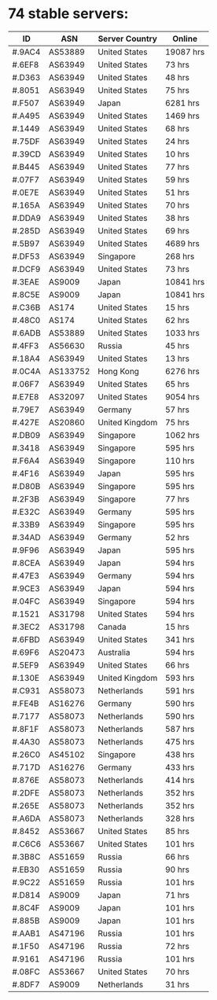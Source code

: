 # 74 stable servers:

| ID | ASN | Server Country | Online |
| ------ | ------ | ------ | ------ |
| #.9AC4 | AS53889 | United States | 19087 hrs |
| #.6EF8 | AS63949 | United States | 73 hrs |
| #.D363 | AS63949 | United States | 48 hrs |
| #.8051 | AS63949 | United States | 75 hrs |
| #.F507 | AS63949 | Japan | 6281 hrs |
| #.A495 | AS63949 | United States | 1469 hrs |
| #.1449 | AS63949 | United States | 68 hrs |
| #.75DF | AS63949 | United States | 24 hrs |
| #.39CD | AS63949 | United States | 10 hrs |
| #.B445 | AS63949 | United States | 77 hrs |
| #.07F7 | AS63949 | United States | 59 hrs |
| #.0E7E | AS63949 | United States | 51 hrs |
| #.165A | AS63949 | United States | 70 hrs |
| #.DDA9 | AS63949 | United States | 38 hrs |
| #.285D | AS63949 | United States | 69 hrs |
| #.5B97 | AS63949 | United States | 4689 hrs |
| #.DF53 | AS63949 | Singapore | 268 hrs |
| #.DCF9 | AS63949 | United States | 73 hrs |
| #.3EAE | AS9009 | Japan | 10841 hrs |
| #.8C5E | AS9009 | Japan | 10841 hrs |
| #.C36B | AS174 | United States | 15 hrs |
| #.48C0 | AS174 | United States | 62 hrs |
| #.6ADB | AS53889 | United States | 1033 hrs |
| #.4FF3 | AS56630 | Russia | 45 hrs |
| #.18A4 | AS63949 | United States | 13 hrs |
| #.0C4A | AS133752 | Hong Kong | 6276 hrs |
| #.06F7 | AS63949 | United States | 65 hrs |
| #.E7E8 | AS32097 | United States | 9054 hrs |
| #.79E7 | AS63949 | Germany | 57 hrs |
| #.427E | AS20860 | United Kingdom | 75 hrs |
| #.DB09 | AS63949 | Singapore | 1062 hrs |
| #.3418 | AS63949 | Singapore | 595 hrs |
| #.F6A4 | AS63949 | Singapore | 110 hrs |
| #.4F16 | AS63949 | Japan | 595 hrs |
| #.D80B | AS63949 | Singapore | 595 hrs |
| #.2F3B | AS63949 | Singapore | 77 hrs |
| #.E32C | AS63949 | Germany | 595 hrs |
| #.33B9 | AS63949 | Singapore | 595 hrs |
| #.34AD | AS63949 | Germany | 52 hrs |
| #.9F96 | AS63949 | Japan | 595 hrs |
| #.8CEA | AS63949 | Japan | 594 hrs |
| #.47E3 | AS63949 | Germany | 594 hrs |
| #.9CE3 | AS63949 | Japan | 594 hrs |
| #.04FC | AS63949 | Singapore | 594 hrs |
| #.1521 | AS31798 | United States | 594 hrs |
| #.3EC2 | AS31798 | Canada | 15 hrs |
| #.6FBD | AS63949 | United States | 341 hrs |
| #.69F6 | AS20473 | Australia | 594 hrs |
| #.5EF9 | AS63949 | United States | 66 hrs |
| #.130E | AS63949 | United Kingdom | 593 hrs |
| #.C931 | AS58073 | Netherlands | 591 hrs |
| #.FE4B | AS16276 | Germany | 590 hrs |
| #.7177 | AS58073 | Netherlands | 590 hrs |
| #.8F1F | AS58073 | Netherlands | 587 hrs |
| #.4A30 | AS58073 | Netherlands | 475 hrs |
| #.26C0 | AS45102 | Singapore | 438 hrs |
| #.717D | AS16276 | Germany | 433 hrs |
| #.876E | AS58073 | Netherlands | 414 hrs |
| #.2DFE | AS58073 | Netherlands | 352 hrs |
| #.265E | AS58073 | Netherlands | 352 hrs |
| #.A6DA | AS58073 | Netherlands | 328 hrs |
| #.8452 | AS53667 | United States | 85 hrs |
| #.C6C6 | AS53667 | United States | 101 hrs |
| #.3B8C | AS51659 | Russia | 66 hrs |
| #.EB30 | AS51659 | Russia | 90 hrs |
| #.9C22 | AS51659 | Russia | 101 hrs |
| #.D814 | AS9009 | Japan | 71 hrs |
| #.8C4F | AS9009 | Japan | 101 hrs |
| #.885B | AS9009 | Japan | 101 hrs |
| #.AAB1 | AS47196 | Russia | 101 hrs |
| #.1F50 | AS47196 | Russia | 72 hrs |
| #.9161 | AS47196 | Russia | 101 hrs |
| #.08FC | AS53667 | United States | 70 hrs |
| #.8DF7 | AS9009 | Netherlands | 31 hrs |

